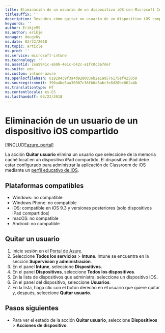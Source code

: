 ```yaml
---
title: Eliminación de un usuario de un dispositivo iOS con Microsoft Intune
titlesuffix: ''
description: Descubra cómo quitar un usuario de un dispositivo iOS compartido con Intune.
keywords: ''
author: ErikjeMS
ms.author: erikje
manager: dougeby
ms.date: 02/22/2018
ms.topic: article
ms.prod: ''
ms.service: microsoft-intune
ms.technology: ''
ms.assetid: 2ea5941c-a69b-4e1c-b42c-a1fc0c3a7de7
ms.suite: ems
ms.custom: intune-azure
ms.openlocfilehash: 01928439f3a4d9280036b2e1a9576175ef425050
ms.sourcegitcommit: 390a4be5aa36007c36fb6a5abcfe8d20bc862a4b
ms.translationtype: HT
ms.contentlocale: es-ES
ms.lasthandoff: 03/22/2018
---
```

# <a name="remove-a-user-from-a-shared-ios-device"></a>Eliminación de un usuario de un dispositivo iOS compartido


[!INCLUDE[azure_portal](./includes/azure_portal.md)]

La acción **Quitar usuario** elimina un usuario que seleccione de la memoria caché local en un dispositivo iPad compartido. El dispositivo iPad debe estar configurado para administrar la aplicación de Classroom de iOS mediante un [perfil educativo de iOS](education-settings-configure-ios.md). 

## <a name="supported-platforms"></a>Plataformas compatibles

- Windows: no compatible
- Windows Phone: no compatible
- iOS: compatible en iOS 9.3 y versiones posteriores (solo dispositivos iPad compartidos)
- macOS: no compatible
- Android: no compatible

## <a name="remove-a-user"></a>Quitar un usuario

1. Inicie sesión en el [Portal de Azure](https://portal.azure.com).
2. Seleccione **Todos los servicios** > **Intune**. Intune se encuentra en la sección **Supervisión y administración**.
3. En el panel **Intune**, seleccione **Dispositivos**.
4. En el panel **Dispositivos**, seleccione **Todos los dispositivos**.
5. En la lista de dispositivos que administra, seleccione un dispositivo iOS.
6. En el panel del dispositivo, seleccione **Usuarios**.
7. En la lista, haga clic con el botón derecho en el usuario que quiere quitar y, después, seleccione **Quitar usuario**.

## <a name="next-steps"></a>Pasos siguientes

- Para ver el estado de la acción **Quitar usuario**, seleccione **Dispositivos** > **Acciones de dispositivo**.
